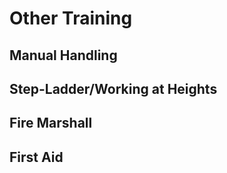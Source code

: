 # Other Training

## Manual Handling

## Step-Ladder/Working at Heights

## Fire Marshall 

## First Aid